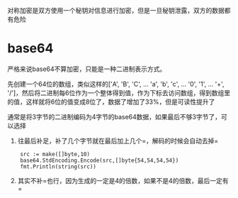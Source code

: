 对称加密是双方使用一个秘钥对信息进行加密，但是一旦秘钥泄露，双方的数据都有危险

# base64
严格来说base64不算加密，只能是一种二进制表示方式。

先创建一个64位的数组，类似这样的['A', 'B', 'C', ... 'a', 'b', 'c', ... '0', '1', ... '+', '/']，然后将二进制每6位作为一个整体得到值，作为下标去访问数组，得到数组里的值，这样就将6位的值变成8位了，数据了增加了33%，但是可读性提升了

通常是将3字节的二进制编码为4字节的base64数据，如果最后不够3字节了，可以选择

1. 往最后补足，补了几个字节就在最后加上几个=，解码的时候会自动去掉=

```
    src := make([]byte,10)
	base64.StdEncoding.Encode(src,[]byte{54,54,54,54})
	fmt.Println(string(src))
```

2. 其实不补=也行，因为生成的一定是4的倍数，如果不是4的倍数，最后一定有=

# 
